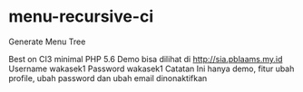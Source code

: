 # menu-recursive-ci
Generate Menu Tree



Best on CI3 minimal PHP 5.6
Demo bisa dilihat di http://sia.pblaams.my.id
Username wakasek1
Password wakasek1
Catatan
Ini hanya demo, fitur ubah profile, ubah password dan ubah email dinonaktifkan
